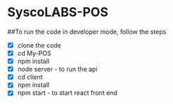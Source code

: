 # SyscoLABS-POS

##To run the code in developer mode, follow the steps
- [x] clone the code
- [x] cd My-POS
- [x] npm install
- [x] node server - to run the api
- [x] cd client
- [x] npm install
- [x] npm start - to start react front end
